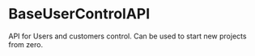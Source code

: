 # BaseUserControlAPI

API for Users and customers control. Can be used to start new projects from zero.